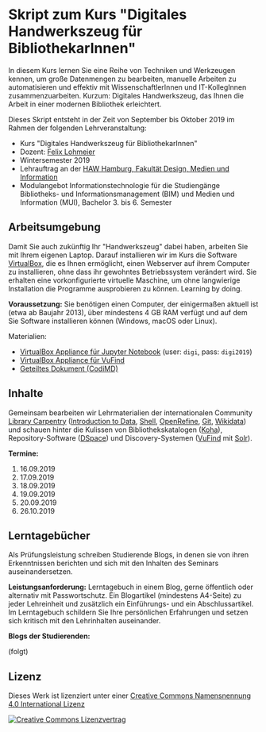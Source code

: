 # Skript zum Kurs "Digitales Handwerkszeug für BibliothekarInnen"

In diesem Kurs lernen Sie eine Reihe von Techniken und Werkzeugen kennen, um große Datenmengen zu bearbeiten, manuelle Arbeiten zu automatisieren und effektiv mit WissenschaftlerInnen und IT-KollegInnen zusammenzuarbeiten. Kurzum: Digitales Handwerkszeug, das Ihnen die Arbeit in einer modernen Bibliothek erleichtert.

Dieses Skript entsteht in der Zeit von September bis Oktober 2019 im Rahmen der folgenden Lehrveranstaltung:

* Kurs "Digitales Handwerkszeug für BibliothekarInnen"
* Dozent: [Felix Lohmeier](http://felixlohmeier.de)
* Wintersemester 2019
* Lehrauftrag an der [HAW Hamburg, Fakultät Design, Medien und Information](https://www.haw-hamburg.de/department-information.html)
* Modulangebot Informationstechnologie für die Studiengänge Bibliotheks- und Informationsmanagement (BIM) und Medien und Information (MUI), Bachelor 3. bis 6. Semester

## Arbeitsumgebung

Damit Sie auch zukünftig Ihr "Handwerkszeug" dabei haben, arbeiten Sie mit Ihrem eigenen Laptop. Darauf installieren wir im Kurs die Software [VirtualBox](https://www.virtualbox.org/), die es Ihnen ermöglicht, einen Webserver auf ihrem Computer zu installieren, ohne dass ihr gewohntes Betriebssystem verändert wird. Sie erhalten eine vorkonfigurierte virtuelle Maschine, um ohne langwierige Installation die Programme ausprobieren zu können. Learning by doing.

**Voraussetzung:** Sie benötigen einen Computer, der einigermaßen aktuell ist (etwa ab Baujahr 2013), über mindestens 4 GB RAM verfügt und auf dem Sie Software installieren können (Windows, macOS oder Linux).

Materialien:
* [VirtualBox Appliance für Jupyter Notebook](https://drive.switch.ch/index.php/s/ePcuNSGALgPD1UJ) (user: `digi`, pass: `digi2019`)
* [VirtualBox Appliance für VuFind](https://drive.switch.ch/index.php/s/smsvrHZaiumh2WD)
* [Geteiltes Dokument (CodiMD)](https://pad.gwdg.de/DjgnTSE5RxOv7HQnyZ1Dsg)

## Inhalte

Gemeinsam bearbeiten wir Lehrmaterialien der internationalen Community [Library Carpentry](https://librarycarpentry.org) ([Introduction to Data](https://librarycarpentry.org/lc-data-intro/), [Shell](https://librarycarpentry.github.io/lc-shell/), [OpenRefine](https://librarycarpentry.github.io/lc-open-refine/), [Git](https://librarycarpentry.github.io/lc-git/), [Wikidata](https://librarycarpentry.org/lc-wikidata/)) und schauen hinter die Kulissen von Bibliothekskatalogen ([Koha](https://koha-community.org/)), Repository-Software ([DSpace](https://duraspace.org/dspace/)) und Discovery-Systemen ([VuFind](https://vufind.org) mit [Solr](https://lucene.apache.org/solr/)).

**Termine:**

1. 16.09.2019
2. 17.09.2019
3. 18.09.2019
4. 19.09.2019
5. 20.09.2019
6. 26.10.2019

## Lerntagebücher

Als Prüfungsleistung schreiben Studierende Blogs, in denen sie von ihren Erkenntnissen berichten und sich mit den Inhalten des Seminars auseinandersetzen.

**Leistungsanforderung:** Lerntagebuch in einem Blog, gerne öffentlich oder alternativ mit Passwortschutz. Ein Blogartikel (mindestens A4-Seite) zu jeder Lehreinheit und zusätzlich ein Einführungs- und ein Abschlussartikel. Im Lerntagebuch schildern Sie Ihre persönlichen Erfahrungen und setzen sich kritisch mit den Lehrinhalten auseinander.

**Blogs der Studierenden:**

(folgt)

## Lizenz

Dieses Werk ist lizenziert unter einer [Creative Commons Namensnennung 4.0 International Lizenz](http://creativecommons.org/licenses/by/4.0/)

[![Creative Commons Lizenzvertrag](https://i.creativecommons.org/l/by/4.0/88x31.png)](http://creativecommons.org/licenses/by/4.0/)
